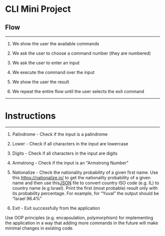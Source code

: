 # CLI Mini Project

## Flow
***
1. We show the user the available commands

2. We ask the user to choose a command number (they are numbered)

3. We ask the user to enter an input

4. We execute the command over the input

5. We show the user the result

6. We repeat the entire flow until the user selects the exit command
***
# Instructions
***
1. Palindrome - Check if the input is a palindrome

2. Lower - Check if all characters in the input are lowercase

3. Digits - Check if all characters in the input are digits

4. Armstrong - Check if the input is an "Armstrong Number"

5. Nationalize - Check the nationality probability of a given first name. Use this https://nationalize.io/ to get the nationality probability of a given name and then use this[JSON](https://nepalhorse-jargonmercury.codio.io/.guides/data/countryISO2Name.json)
 file to convert country ISO code (e.g. IL) to country name (e.g Israel). Print the first (most probable) result only with its probability percentage. For example, for “Yuval” the output should be “Israel 96.4%”

6. Exit - Exit successfully from the application

Use OOP principles (e.g. encapsulation, polymorphism) for implementing the application in a way that adding more commands in the future will make minimal changes in existing code.